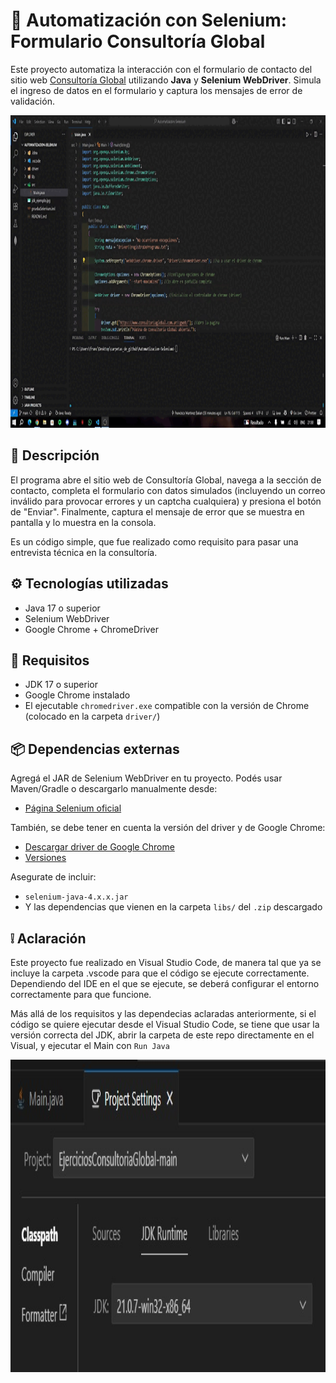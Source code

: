# 🤖 Automatización con Selenium: Formulario Consultoría Global

Este proyecto automatiza la interacción con el formulario de contacto del sitio web [Consultoría Global](https://www.consultoriaglobal.com.ar/cgweb/) utilizando **Java** y **Selenium WebDriver**. Simula el ingreso de datos en el formulario y captura los mensajes de error de validación.

<img src="video_ejemplo.gif" width="1000" height="500">

## 📝 Descripción

El programa abre el sitio web de Consultoría Global, navega a la sección de contacto, completa el formulario con datos simulados (incluyendo un correo inválido para provocar errores y un captcha cualquiera) y presiona el botón de "Enviar". Finalmente, captura el mensaje de error que se muestra en pantalla y lo muestra en la consola.

Es un código simple, que fue realizado como requisito para pasar una entrevista técnica en la consultoría.

## ⚙️ Tecnologías utilizadas

- Java 17 o superior
- Selenium WebDriver
- Google Chrome + ChromeDriver

## 📌 Requisitos

- JDK 17 o superior
- Google Chrome instalado
- El ejecutable `chromedriver.exe` compatible con la versión de Chrome (colocado en la carpeta `driver/`)

## 📦 Dependencias externas

Agregá el JAR de Selenium WebDriver en tu proyecto. Podés usar Maven/Gradle o descargarlo manualmente desde:

- [Página Selenium oficial](https://www.selenium.dev/downloads)

También, se debe tener en cuenta la versión del driver y de Google Chrome:

- [Descargar driver de Google Chrome](https://developer.chrome.com/docs/chromedriver/downloads/version-selection?hl=es-419)
- [Versiones](https://googlechromelabs.github.io/chrome-for-testing/)

Asegurate de incluir:

- `selenium-java-4.x.x.jar`
- Y las dependencias que vienen en la carpeta `libs/` del `.zip` descargado

## ❕ Aclaración

Este proyecto fue realizado en Visual Studio Code, de manera tal que ya se incluye la carpeta .vscode para que el código se ejecute correctamente. Dependiendo del IDE en el que se ejecute, se deberá configurar el entorno correctamente para que funcione.

Más allá de los requisitos y las dependecias aclaradas anteriormente, si el código se quiere ejecutar desde el Visual Studio Code, se tiene que usar la versión correcta del JDK, abrir la carpeta de este repo directamente en el Visual, y ejecutar el Main con `Run Java`

<img src="jdk_ejemplo.jpg" width="1000" height="500">
